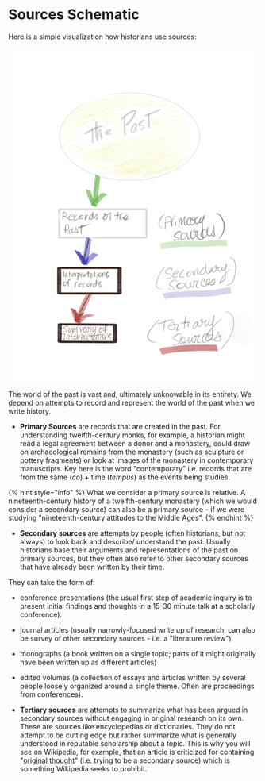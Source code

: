 # Sources Schematic

Here is a simple visualization how historians use sources:

![From the Past to Tertiary Sources](../../.gitbook/assets/a59bcaf1-d489-4076-a8b3-ea022c18f19d.png)

The world of the past is vast and, ultimately unknowable in its entirety. We depend on attempts to record and represent the world of the past when we write history.

* **Primary Sources** are records that are created in the past. For understanding twelfth-century monks, for example, a historian might read a legal agreement between a donor and a monastery, could draw on archaeological remains from the monastery \(such as sculpture or pottery fragments\) or look at images of the monastery in contemporary manuscripts. Key here is the word "contemporary" i.e. records that are from the same \(_co_\) + time \(_tempus_\) as the events being studies. 

{% hint style="info" %}
What we consider a primary source is relative. A nineteenth-century history of a twelfth-century monastery \(which we would consider a secondary source\) can also be a primary source – if we were studying "nineteenth-century attitudes to the Middle Ages". 
{% endhint %}

* **Secondary sources** are attempts by people \(often historians, but not always\) to look back and describe/ understand the past. Usually historians base their arguments and representations of the past on primary sources, but they often also refer to other secondary sources that have already been written by their time.

They can take the form of: 

* conference presentations \(the usual first step of academic inquiry is to present initial findings and thoughts in a 15-30 minute talk at a scholarly conference\). 
* journal articles \(usually narrowly-focused write up of research; can also be survey of other secondary sources - i.e. a "literature review"\). 
* monographs \(a book written on a single topic; parts of it might originally have been written up as different articles\)
* edited volumes \(a collection of essays and articles written by several people loosely organized around a single theme. Often are proceedings from conferences\).

* **Tertiary sources** are attempts to summarize what has been argued in secondary sources without engaging in original research on its own. These are sources like encyclopedias or dictionaries. They do not attempt to be cutting edge but rather summarize what is generally understood in reputable scholarship about a topic. This is why you will see on Wikipedia, for example, that an article is criticized for containing "[original thought](https://en.wikipedia.org/wiki/Wikipedia:No_original_research)" \(i.e. trying to be a secondary source\) which is something Wikipedia seeks to prohibit. 

